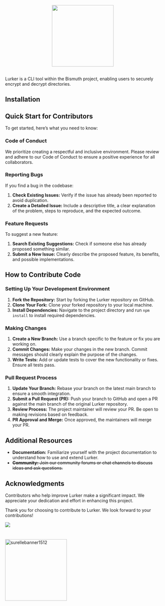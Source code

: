 <div id="badges" align="center">
	<div align="center">
		<img src="https://i.pinimg.com/originals/d8/78/48/d878485cac8d590702c9b8cf9c0bdbf9.gif" width="200"/><br><br>
	</div>
</div>

Lurker is a CLI tool within the Bismuth project, enabling users to securely encrypt and decrypt directories.

<div align="center">

</div>

## Installation

## Quick Start for Contributors

To get started, here’s what you need to know:

### Code of Conduct

We prioritize creating a respectful and inclusive environment. Please review and adhere to our Code of Conduct to ensure a positive experience for all collaborators.

### Reporting Bugs

If you find a bug in the codebase:

1. **Check Existing Issues:** Verify if the issue has already been reported to avoid duplication.
2. **Create a Detailed Issue:** Include a descriptive title, a clear explanation of the problem, steps to reproduce, and the expected outcome.

### Feature Requests

To suggest a new feature:

1. **Search Existing Suggestions:** Check if someone else has already proposed something similar.
2. **Submit a New Issue:** Clearly describe the proposed feature, its benefits, and possible implementations.

## How to Contribute Code

### Setting Up Your Development Environment

1. **Fork the Repository:** Start by forking the Lurker repository on GitHub.
2. **Clone Your Fork:** Clone your forked repository to your local machine.
3. **Install Dependencies:** Navigate to the project directory and run `npm install` to install required dependencies.

### Making Changes

1. **Create a New Branch:** Use a branch specific to the feature or fix you are working on.
2. **Commit Changes:** Make your changes in the new branch. Commit messages should clearly explain the purpose of the changes.
3. **Write Tests:** Add or update tests to cover the new functionality or fixes. Ensure all tests pass.

### Pull Request Process

1. **Update Your Branch:** Rebase your branch on the latest main branch to ensure a smooth integration.
2. **Submit a Pull Request (PR):** Push your branch to GitHub and open a PR against the main branch of the original Lurker repository.
3. **Review Process:** The project maintainer will review your PR. Be open to making revisions based on feedback.
4. **PR Approval and Merge:** Once approved, the maintainers will merge your PR.

## Additional Resources

- **Documentation:** Familiarize yourself with the project documentation to understand how to use and extend Lurker.
- ~~**Community:** Join our community forums or chat channels to discuss ideas and ask questions.~~

## Acknowledgments

Contributors who help improve Lurker make a significant impact. We appreciate your dedication and effort in enhancing this project.

Thank you for choosing to contribute to Lurker. We look forward to your contributions!

<a href="https://github.com/surelle-ha/lurker/graphs/contributors">
<img src="https://contrib.rocks/image?repo=surelle-ha/lurker" />
</a>


# 
<img width="200px" src="https://i.ibb.co/F72MdpH/surellebanner1512.png" alt="surellebanner1512" border="0"/>

